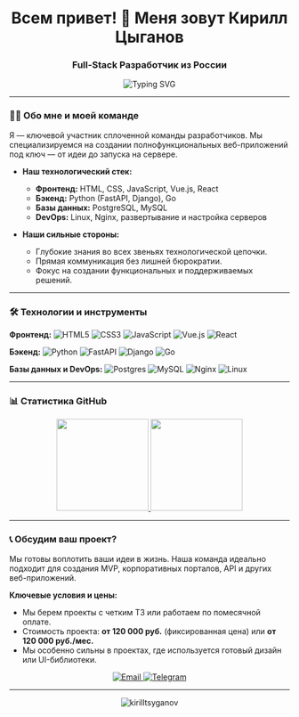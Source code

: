 <h1 align="center">Всем привет! 👋 Меня зовут Кирилл Цыганов</h1>
<h3 align="center">Full-Stack Разработчик из России</h3>

<p align="center">
  <img src="https://readme-typing-svg.demolab.com?font=Fira+Code&pause=1000&color=27A4F7&center=true&vCenter=true&width=435&lines=Full-Stack+Developer;Python%2FGo+Backend;Vue.js%2FReact+Frontend;DevOps+Enthusiast" alt="Typing SVG" />
</p>


---

### 👨‍💻 Обо мне и моей команде

Я — ключевой участник сплоченной команды разработчиков. Мы специализируемся на создании полнофункциональных веб-приложений под ключ — от идеи до запуска на сервере.

*   **Наш технологический стек:**
    *   **Фронтенд:** HTML, CSS, JavaScript, Vue.js, React
    *   **Бэкенд:** Python (FastAPI, Django), Go
    *   **Базы данных:** PostgreSQL, MySQL
    *   **DevOps:** Linux, Nginx, развертывание и настройка серверов

*   **Наши сильные стороны:**
    *   Глубокие знания во всех звеньях технологической цепочки.
    *   Прямая коммуникация без лишней бюрократии.
    *   Фокус на создании функциональных и поддерживаемых решений.

---

### 🛠 Технологии и инструменты

**Фронтенд:**
![HTML5](https://img.shields.io/badge/html5-%23E34F26.svg?style=for-the-badge&logo=html5&logoColor=white)
![CSS3](https://img.shields.io/badge/css3-%231572B6.svg?style=for-the-badge&logo=css3&logoColor=white)
![JavaScript](https://img.shields.io/badge/javascript-%23323330.svg?style=for-the-badge&logo=javascript&logoColor=%23F7DF1E)
![Vue.js](https://img.shields.io/badge/vuejs-%2335495e.svg?style=for-the-badge&logo=vuedotjs&logoColor=%234FC08D)
![React](https://img.shields.io/badge/react-%2320232a.svg?style=for-the-badge&logo=react&logoColor=%2361DAFB)

**Бэкенд:**
![Python](https://img.shields.io/badge/python-3670A0?style=for-the-badge&logo=python&logoColor=ffdd54)
![FastAPI](https://img.shields.io/badge/FastAPI-005571?style=for-the-badge&logo=fastapi)
![Django](https://img.shields.io/badge/django-%23092E20.svg?style=for-the-badge&logo=django&logoColor=white)
![Go](https://img.shields.io/badge/go-%2300ADD8.svg?style=for-the-badge&logo=go&logoColor=white)

**Базы данных и DevOps:**
![Postgres](https://img.shields.io/badge/postgres-%23316192.svg?style=for-the-badge&logo=postgresql&logoColor=white)
![MySQL](https://img.shields.io/badge/mysql-%2300f.svg?style=for-the-badge&logo=mysql&logoColor=white)
![Nginx](https://img.shields.io/badge/nginx-%23009639.svg?style=for-the-badge&logo=nginx&logoColor=white)
![Linux](https://img.shields.io/badge/Linux-FCC624?style=for-the-badge&logo=linux&logoColor=black)

---

### 📊 Статистика GitHub

<p align="center">
  <a href="https://github.com/anuraghazra/github-readme-stats">
    <img height="165" src="https://github-readme-stats.vercel.app/api?username=kirilltsyganov&show_icons=true&theme=react&hide_border=true&count_private=true&locale=ru" />
  </a>
  <a href="https://github.com/anuraghazra/github-readme-stats">
    <img height="165" src="https://github-readme-stats.vercel.app/api/top-langs/?username=kirilltsyganov&layout=compact&theme=react&hide_border=true&langs_count=8&locale=ru" />
  </a>
</p>

---

### 📞 Обсудим ваш проект?

Мы готовы воплотить ваши идеи в жизнь. Наша команда идеально подходит для создания MVP, корпоративных порталов, API и других веб-приложений.

**Ключевые условия и цены:**
*   Мы берем проекты с четким ТЗ или работаем по помесячной оплате.
*   Стоимость проекта: **от 120 000 руб.** (фиксированная цена) или **от 120 000 руб./мес.**
*   Мы особенно сильны в проектах, где используется готовый дизайн или UI-библиотеки.

<p align="center">
  <a href="mailto:your-email@example.com">
    <img src="https://img.shields.io/badge/Email-%23D14836?style=for-the-badge&logo=gmail&logoColor=white" alt="Email">
  </a>
  <a href="https://t.me/your_telegram">
    <img src="https://img.shields.io/badge/Telegram-%232CA5E0?style=for-the-badge&logo=telegram&logoColor=white" alt="Telegram">
  </a>
</p>

---

<p align="center">
  <img src="https://komarev.com/ghpvc/?username=kirilltsyganov&label=Просмотры%20профиля&color=0e75b6&style=flat" alt="kirilltsyganov" />
</p>
